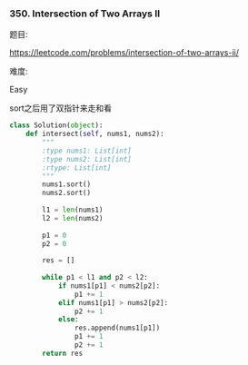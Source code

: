 ### 350. Intersection of Two Arrays II

题目:

<https://leetcode.com/problems/intersection-of-two-arrays-ii/>


难度:

Easy


sort之后用了双指针来走和看


```python
class Solution(object):
    def intersect(self, nums1, nums2):
        """
        :type nums1: List[int]
        :type nums2: List[int]
        :rtype: List[int]
        """
        nums1.sort()
        nums2.sort()
        
        l1 = len(nums1)
        l2 = len(nums2)
        
        p1 = 0
        p2 = 0
        
        res = []
        
        while p1 < l1 and p2 < l2:
            if nums1[p1] < nums2[p2]:
                p1 += 1
            elif nums1[p1] > nums2[p2]:
                p2 += 1
            else:
                res.append(nums1[p1])
                p1 += 1
                p2 += 1
        return res
```






        
